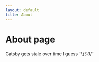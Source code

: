 ```yaml
---
layout: default
title: About
---
```


# About page

Gatsby gets stale over time I guess  ¯\\_(ツ)_/¯
